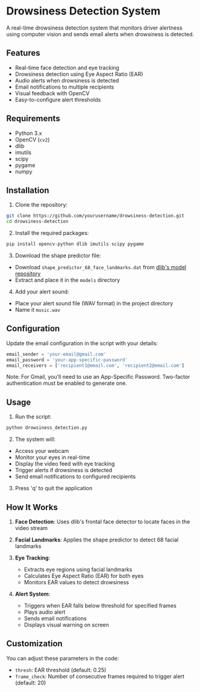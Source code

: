 # Drowsiness Detection System

A real-time drowsiness detection system that monitors driver alertness using computer vision and sends email alerts when drowsiness is detected.

## Features

- Real-time face detection and eye tracking
- Drowsiness detection using Eye Aspect Ratio (EAR)
- Audio alerts when drowsiness is detected
- Email notifications to multiple recipients
- Visual feedback with OpenCV
- Easy-to-configure alert thresholds

## Requirements

- Python 3.x
- OpenCV (`cv2`)
- dlib
- imutils
- scipy
- pygame
- numpy

## Installation

1. Clone the repository:
```bash
git clone https://github.com/yourusername/drowsiness-detection.git
cd drowsiness-detection
```

2. Install the required packages:
```bash
pip install opencv-python dlib imutils scipy pygame
```

3. Download the shape predictor file:
- Download `shape_predictor_68_face_landmarks.dat` from [dlib's model repository](http://dlib.net/files/shape_predictor_68_face_landmarks.dat.bz2)
- Extract and place it in the `models` directory

4. Add your alert sound:
- Place your alert sound file (WAV format) in the project directory
- Name it `music.wav`

## Configuration

Update the email configuration in the script with your details:

```python
email_sender = 'your-email@gmail.com'
email_password = 'your-app-specific-password'
email_receivers = ['recipient1@email.com', 'recipient2@email.com']
```

Note: For Gmail, you'll need to use an App-Specific Password. Two-factor authentication must be enabled to generate one.

## Usage

1. Run the script:
```bash
python drowsiness_detection.py
```

2. The system will:
- Access your webcam
- Monitor your eyes in real-time
- Display the video feed with eye tracking
- Trigger alerts if drowsiness is detected
- Send email notifications to configured recipients

3. Press 'q' to quit the application

## How It Works

1. **Face Detection**: Uses dlib's frontal face detector to locate faces in the video stream

2. **Facial Landmarks**: Applies the shape predictor to detect 68 facial landmarks

3. **Eye Tracking**: 
   - Extracts eye regions using facial landmarks
   - Calculates Eye Aspect Ratio (EAR) for both eyes
   - Monitors EAR values to detect drowsiness

4. **Alert System**:
   - Triggers when EAR falls below threshold for specified frames
   - Plays audio alert
   - Sends email notifications
   - Displays visual warning on screen

## Customization

You can adjust these parameters in the code:
- `thresh`: EAR threshold (default: 0.25)
- `frame_check`: Number of consecutive frames required to trigger alert (default: 20)

